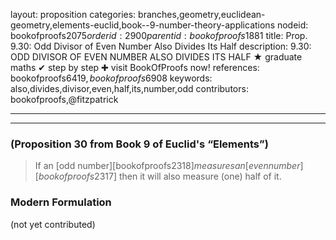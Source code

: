 layout: proposition
categories: branches,geometry,euclidean-geometry,elements-euclid,book--9-number-theory-applications
nodeid: bookofproofs$2075
orderid: 2900
parentid: bookofproofs$1881
title: Prop. 9.30: Odd Divisor of Even Number Also Divides Its Half
description: 9.30: ODD DIVISOR OF EVEN NUMBER ALSO DIVIDES ITS HALF &#9733; graduate maths &#10004; step by step &#10010; visit BookOfProofs now!
references: bookofproofs$6419,bookofproofs$6908
keywords: also,divides,divisor,even,half,its,number,odd
contributors: bookofproofs,@fitzpatrick

---


---

### (Proposition 30 from Book 9 of Euclid's “Elements”)

> If an [odd number][bookofproofs$2318] measures an [even number][bookofproofs$2317] then it will also measure (one) half of it.

### Modern Formulation

(not yet contributed)
